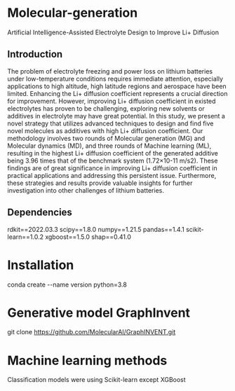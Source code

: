 # Molecular-generation
Artificial Intelligence-Assisted Electrolyte Design to Improve Li+ Diffusion
## Introduction
The problem of electrolyte freezing and power loss on lithium batteries under low-temperature conditions requires immediate attention, especially applications to high altitude, high latitude regions and aerospace have been limited. Enhancing the Li+ diffusion coefficient represents a crucial direction for improvement. However, improving Li+ diffusion coefficient in existed electrolytes has proven to be challenging, exploring new solvents or additives in electrolyte may have great potential. In this study, we present a novel strategy that utilizes advanced techniques to design and find five novel molecules as additives with high Li+ diffusion coefficient. Our methodology involves two rounds of Molecular generation (MG) and Molecular dynamics (MD), and three rounds of Machine learning (ML), resulting in the highest Li+ diffusion coefficient of the generated additive being 3.96 times that of the benchmark system (1.72×10-11 m/s2). These findings are of great significance in improving Li+ diffusion coefficient in practical applications and addressing this persistent issue. Furthermore, these strategies and results provide valuable insights for further investigation into other challenges of lithium batteries.
## Dependencies
rdkit==2022.03.3
scipy==1.8.0
numpy==1.21.5
pandas==1.4.1
scikit-learn==1.0.2
xgboost==1.5.0
shap==0.41.0
# Installation
conda create --name version python=3.8
# Generative model GraphInvent
git clone https://github.com/MolecularAI/GraphINVENT.git
# Machine learning methods
Classification models were using Scikit-learn except XGBoost
